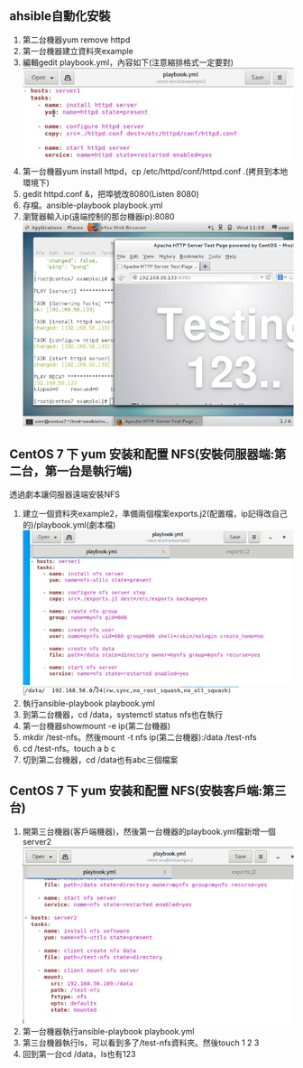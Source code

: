 
## ahsible自動化安裝
1. 第二台機器yum remove httpd  
2. 第一台機器建立資料夾example
3. 編輯gedit playbook.yml，內容如下(注意縮排格式一定要對)  
![image](https://github.com/fairy042026/109-linux-/blob/main/0512%E4%B8%8A%E8%AA%B2%E5%85%A7%E5%AE%B9/photo_2021-05-12_10-27-50.jpg)  
4. 第一台機器yum install httpd，cp /etc/httpd/conf/httpd.conf .(拷貝到本地環境下)
5. gedit httpd.conf &，把埠號改8080(Listen 8080)
6. 存檔。ansible-playbook playbook.yml
7. 瀏覽器輸入ip(遠端控制的那台機器ip):8080
![image](https://github.com/fairy042026/109-linux-/blob/main/0512%E4%B8%8A%E8%AA%B2%E5%85%A7%E5%AE%B9/photo_2021-05-12_11-38-07.jpg)  
  
## CentOS 7 下 yum 安装和配置 NFS(安裝伺服器端:第二台，第一台是執行端)  
透過劇本讓伺服器遠端安裝NFS
1. 建立一個資料夾example2，準備兩個檔案exports.j2(配置檔，ip記得改自己的)/playbook.yml(劇本檔)
![image](https://github.com/fairy042026/109-linux-/blob/main/0512%E4%B8%8A%E8%AA%B2%E5%85%A7%E5%AE%B9/photo_2021-05-12_11-27-22.jpg)  
![image](https://github.com/fairy042026/109-linux-/blob/main/0512%E4%B8%8A%E8%AA%B2%E5%85%A7%E5%AE%B9/05121.PNG) 
2. 執行ansible-playbook playbook.yml
3. 到第二台機器，cd /data，systemctl status nfs也在執行
4. 第一台機器showmount -e ip(第二台機器)
5. mkdir /test-nfs。然後mount -t nfs ip(第二台機器):/data /test-nfs
6. cd /test-nfs。touch a b c
7. 切到第二台機器，cd /data也有abc三個檔案
  
## CentOS 7 下 yum 安装和配置 NFS(安裝客戶端:第三台)  
1. 開第三台機器(客戶端機器)，然後第一台機器的playbook.yml檔新增一個server2
![image](https://github.com/fairy042026/109-linux-/blob/main/0512%E4%B8%8A%E8%AA%B2%E5%85%A7%E5%AE%B9/photo_2021-05-12_11-53-15.jpg)  
2. 第一台機器執行ansible-playbook playbook.yml
3. 第三台機器執行ls，可以看到多了/test-nfs資料夾。然後touch 1 2 3
4. 回到第一台cd /data，ls也有123
